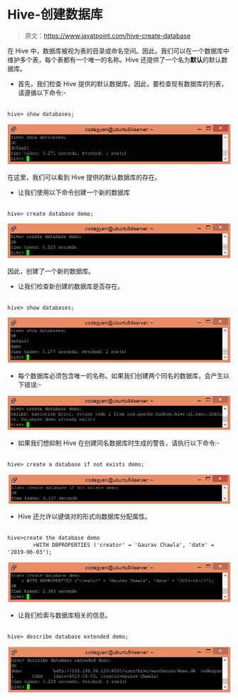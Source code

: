 # Hive-创建数据库

> 原文：<https://www.javatpoint.com/hive-create-database>

在 Hive 中，数据库被视为表的目录或命名空间。因此，我们可以在一个数据库中维护多个表，每个表都有一个唯一的名称。Hive 还提供了一个名为**默认**的默认数据库。

*   首先，我们检查 Hive 提供的默认数据库。因此，要检查现有数据库的列表，请遵循以下命令:-

```

hive> show databases;

```

![Hive Create Database](img/f8abd90c8a72e04ec6f9fc9d47e80629.png)

在这里，我们可以看到 Hive 提供的默认数据库的存在。

*   让我们使用以下命令创建一个新的数据库

```

hive> create database demo;

```

![Hive Create Database](img/2350ada64b457f3e8254e8433be49c91.png)

因此，创建了一个新的数据库。

*   让我们检查新创建的数据库是否存在。

```

hive> show databases;

```

![Hive Create Database](img/b1040000053ca382e72e55cbb737e77c.png)

*   每个数据库必须包含唯一的名称。如果我们创建两个同名的数据库，会产生以下错误:-

![Hive Create Database](img/241d6246733517b8b84a5f6a70e97179.png)

*   如果我们想抑制 Hive 在创建同名数据库时生成的警告，请执行以下命令:-

```

hive> create a database if not exists demo;

```

![Hive Create Database](img/39efc2fddba1043fa9b3412288ed87f0.png)

*   Hive 还允许以键值对的形式向数据库分配属性。

```

hive>create the database demo
		>WITH DBPROPERTIES ('creator' = 'Gaurav Chawla', 'date' = '2019-06-03'); 

```

![Hive Create Database](img/07c3179bc7fbe64ff39b87c9c8c91776.png)

*   让我们检索与数据库相关的信息。

```

hive> describe database extended demo;

```

![Hive Create Database](img/05987c76719ea9fcb1e10ba5b7d407c1.png)